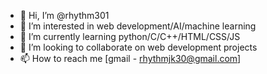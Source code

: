 - 👋 Hi, I’m @rhythm301
- 👀 I’m interested in web development/AI/machine learning
- 🌱 I’m currently learning python/C/C++/HTML/CSS/JS
- 💞️ I’m looking to collaborate on web development projects
- 📫 How to reach me [gmail - rhythmjk30@gmail.com]

<!---
rhythm301/rhythm301 is a ✨ special ✨ repository because its `README.md` (this file) appears on your GitHub profile.
You can click the Preview link to take a look at your changes.
--->
